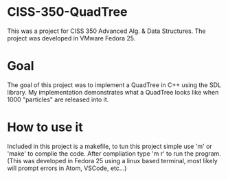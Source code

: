 # CISS-350-QuadTree
This was a project for CISS 350 Advanced Alg. & Data Structures.
The project was developed in VMware Fedora 25.

# Goal 
The goal of this project was to implement a QuadTree in C++ using the SDL library. My implementation demonstrates what a QuadTree looks like when 1000 "particles" are released into it.

# How to use it
Included in this project is a makefile, to tun this project simple use 'm' or 'make' to complie the code. After compliation type 'm r' to run the program. (This was developed in Fedora 25 using a linux based terminal, most likely will prompt errors in Atom, VSCode, etc...)
